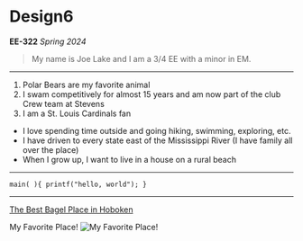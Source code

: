 # Design6
**EE-322**
*Spring 2024*

> My name is Joe Lake and I am a 3/4 EE with a minor in EM.

---

1. Polar Bears are my favorite animal
2. I swam competitively for almost 15 years and am now part of the club Crew team at Stevens
3. I am a St. Louis Cardinals fan

- I love spending time outside and going hiking, swimming, exploring, etc.
- I have driven to every state east of the Mississippi River (I have family all over the place)
- When I grow up, I want to live in a house on a rural beach

---

`main( ){
        printf("hello, world");
}`

---

[The Best Bagel Place in Hoboken](https://www.obagel.net)


My Favorite Place!
![My Favorite Place!](https://github.com/jlake503/Design6/assets/116931978/1e0f156e-85fe-41ac-b7e8-1c3dceb720bf)
